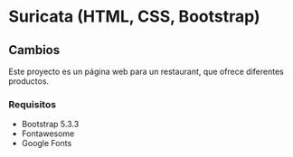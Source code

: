 # Suricata (HTML, CSS, Bootstrap)
## Cambios
Este proyecto es un página web para un restaurant, que ofrece diferentes productos.
### Requisitos 
- Bootstrap 5.3.3
- Fontawesome
- Google Fonts


 

